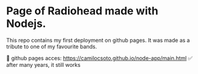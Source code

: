 # Page of Radiohead made with Nodejs.
This repo contains my first deployment on github pages.
It was made as a tribute to one of my favourite bands.

🖖 github pages acces: https://camilocsoto.github.io/node-app/main.html
✅ after many years, it still works